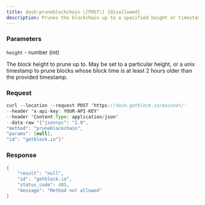 ```yaml
---
title: dash:pruneblockchain \[POST\] {disallowed}
description: Prunes the blockchain up to a specified height or timestamp. The -pruneoption needs to be enabled (disabled by default).
---
```


### Parameters


`height` - number (int)

The block height to prune up to. May be set to a particular height, or a
unix timestamp to prune blocks whose block time is at least 2 hours
older than the provided timestamp.

### Request

``` java
curl --location --request POST 'https://dash.getblock.io/mainnet/' 
--header 'x-api-key: YOUR-API-KEY' 
--header 'Content-Type: application/json' 
--data-raw '{"jsonrpc": "2.0",
"method": "pruneblockchain",
"params": [null],
"id": "getblock.io"}'
```

###  Response

``` java
{
    "result": "null",
    "id": "getblock.io",
    "status_code": 405,
    "message": "Method not allowed"
}
```

